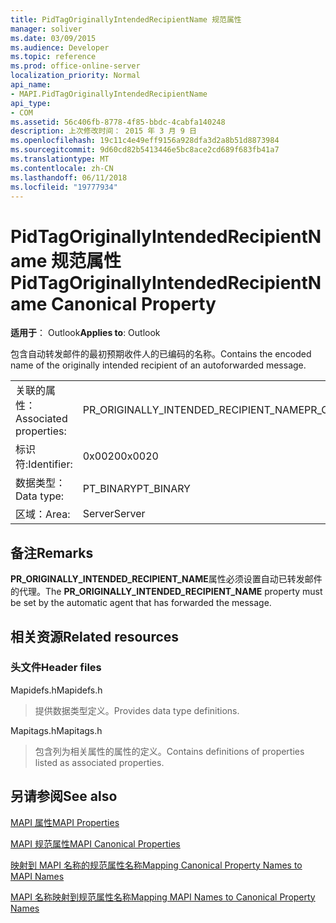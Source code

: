 ```yaml
---
title: PidTagOriginallyIntendedRecipientName 规范属性
manager: soliver
ms.date: 03/09/2015
ms.audience: Developer
ms.topic: reference
ms.prod: office-online-server
localization_priority: Normal
api_name:
- MAPI.PidTagOriginallyIntendedRecipientName
api_type:
- COM
ms.assetid: 56c406fb-8778-4f85-bbdc-4cabfa140248
description: 上次修改时间： 2015 年 3 月 9 日
ms.openlocfilehash: 19c11c4e49eff9156a928dfa3d2a8b51d8873984
ms.sourcegitcommit: 9d60cd82b5413446e5bc8ace2cd689f683fb41a7
ms.translationtype: MT
ms.contentlocale: zh-CN
ms.lasthandoff: 06/11/2018
ms.locfileid: "19777934"
---
```

# <a name="pidtagoriginallyintendedrecipientname-canonical-property"></a><span data-ttu-id="dafa1-103">PidTagOriginallyIntendedRecipientName 规范属性</span><span class="sxs-lookup"><span data-stu-id="dafa1-103">PidTagOriginallyIntendedRecipientName Canonical Property</span></span>

  
  
<span data-ttu-id="dafa1-104">**适用于**： Outlook</span><span class="sxs-lookup"><span data-stu-id="dafa1-104">**Applies to**: Outlook</span></span> 
  
<span data-ttu-id="dafa1-105">包含自动转发邮件的最初预期收件人的已编码的名称。</span><span class="sxs-lookup"><span data-stu-id="dafa1-105">Contains the encoded name of the originally intended recipient of an autoforwarded message.</span></span>
  
|||
|:-----|:-----|
|<span data-ttu-id="dafa1-106">关联的属性：</span><span class="sxs-lookup"><span data-stu-id="dafa1-106">Associated properties:</span></span>  <br/> |<span data-ttu-id="dafa1-107">PR_ORIGINALLY_INTENDED_RECIPIENT_NAME</span><span class="sxs-lookup"><span data-stu-id="dafa1-107">PR_ORIGINALLY_INTENDED_RECIPIENT_NAME</span></span>  <br/> |
|<span data-ttu-id="dafa1-108">标识符:</span><span class="sxs-lookup"><span data-stu-id="dafa1-108">Identifier:</span></span>  <br/> |<span data-ttu-id="dafa1-109">0x0020</span><span class="sxs-lookup"><span data-stu-id="dafa1-109">0x0020</span></span>  <br/> |
|<span data-ttu-id="dafa1-110">数据类型：</span><span class="sxs-lookup"><span data-stu-id="dafa1-110">Data type:</span></span>  <br/> |<span data-ttu-id="dafa1-111">PT_BINARY</span><span class="sxs-lookup"><span data-stu-id="dafa1-111">PT_BINARY</span></span>  <br/> |
|<span data-ttu-id="dafa1-112">区域：</span><span class="sxs-lookup"><span data-stu-id="dafa1-112">Area:</span></span>  <br/> |<span data-ttu-id="dafa1-113">Server</span><span class="sxs-lookup"><span data-stu-id="dafa1-113">Server</span></span>  <br/> |
   
## <a name="remarks"></a><span data-ttu-id="dafa1-114">备注</span><span class="sxs-lookup"><span data-stu-id="dafa1-114">Remarks</span></span>

<span data-ttu-id="dafa1-115">**PR_ORIGINALLY_INTENDED_RECIPIENT_NAME**属性必须设置自动已转发邮件的代理。</span><span class="sxs-lookup"><span data-stu-id="dafa1-115">The **PR_ORIGINALLY_INTENDED_RECIPIENT_NAME** property must be set by the automatic agent that has forwarded the message.</span></span> 
  
## <a name="related-resources"></a><span data-ttu-id="dafa1-116">相关资源</span><span class="sxs-lookup"><span data-stu-id="dafa1-116">Related resources</span></span>

### <a name="header-files"></a><span data-ttu-id="dafa1-117">头文件</span><span class="sxs-lookup"><span data-stu-id="dafa1-117">Header files</span></span>

<span data-ttu-id="dafa1-118">Mapidefs.h</span><span class="sxs-lookup"><span data-stu-id="dafa1-118">Mapidefs.h</span></span>
  
> <span data-ttu-id="dafa1-119">提供数据类型定义。</span><span class="sxs-lookup"><span data-stu-id="dafa1-119">Provides data type definitions.</span></span>
    
<span data-ttu-id="dafa1-120">Mapitags.h</span><span class="sxs-lookup"><span data-stu-id="dafa1-120">Mapitags.h</span></span>
  
> <span data-ttu-id="dafa1-121">包含列为相关属性的属性的定义。</span><span class="sxs-lookup"><span data-stu-id="dafa1-121">Contains definitions of properties listed as associated properties.</span></span>
    
## <a name="see-also"></a><span data-ttu-id="dafa1-122">另请参阅</span><span class="sxs-lookup"><span data-stu-id="dafa1-122">See also</span></span>



[<span data-ttu-id="dafa1-123">MAPI 属性</span><span class="sxs-lookup"><span data-stu-id="dafa1-123">MAPI Properties</span></span>](mapi-properties.md)
  
[<span data-ttu-id="dafa1-124">MAPI 规范属性</span><span class="sxs-lookup"><span data-stu-id="dafa1-124">MAPI Canonical Properties</span></span>](mapi-canonical-properties.md)
  
[<span data-ttu-id="dafa1-125">映射到 MAPI 名称的规范属性名称</span><span class="sxs-lookup"><span data-stu-id="dafa1-125">Mapping Canonical Property Names to MAPI Names</span></span>](mapping-canonical-property-names-to-mapi-names.md)
  
[<span data-ttu-id="dafa1-126">MAPI 名称映射到规范属性名称</span><span class="sxs-lookup"><span data-stu-id="dafa1-126">Mapping MAPI Names to Canonical Property Names</span></span>](mapping-mapi-names-to-canonical-property-names.md)

